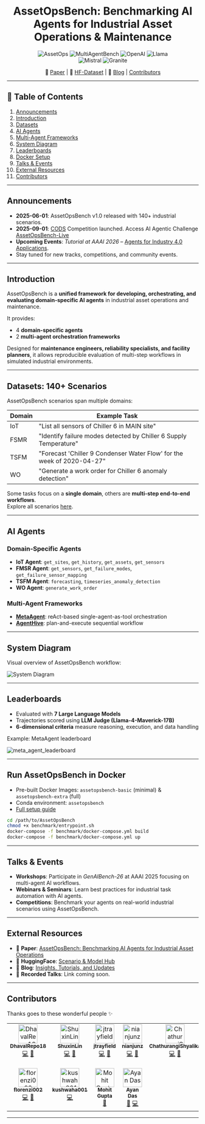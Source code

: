 <div align="center">

# AssetOpsBench: Benchmarking AI Agents for Industrial Asset Operations & Maintenance

![AssetOps](https://img.shields.io/badge/Domain-Asset_Operations-blue) 
![MultiAgentBench](https://img.shields.io/badge/Domain-Multi--agent_Bench-blue) 
![OpenAI](https://img.shields.io/badge/Model-OpenAI-21C2A4)
![Llama](https://img.shields.io/badge/Model-Llama-21C2A4)    
![Mistral](https://img.shields.io/badge/Model-Mistral-21C2A4) 
![Granite](https://img.shields.io/badge/Model-Granite-21C2A4)

📄 [Paper](https://arxiv.org/pdf/2506.03828) | 🤗 [HF-Dataset](https://huggingface.co/datasets/ibm-research/AssetOpsBench) | 📢 [Blog](https://research.ibm.com/blog/asset-ops-benchmark) | [Contributors](#contributors)

</div>

---

## 📑 Table of Contents
1. [Announcements](#announcements)
2. [Introduction](#introduction)
3. [Datasets](#datasets-140-scenarios)
4. [AI Agents](#ai-agents)
5. [Multi-Agent Frameworks](#multi-agent-frameworks)
6. [System Diagram](#system-diagram)
7. [Leaderboards](#leaderboards)
8. [Docker Setup](#run-assetopsbench-in-docker)
9. [Talks & Events](#talks--events)
10. [External Resources](#external-resources)
11. [Contributors](#contributors)

---

## Announcements
- **2025-06-01**: AssetOpsBench v1.0 released with 140+ industrial scenarios.  
- **2025-09-01**: [CODS](https://ikdd.acm.org/cods-2025/) Competition launched. Access AI Agentic Challenge [AssetOpsBench-Live](https://www.codabench.org/competitions/10206/)    
- **Upcoming Events**: *Tutorial at AAAI 2026* – [Agents for Industry 4.0 Applications](https://ibm.github.io/AssetOpsBench/aaai_website/).  
- Stay tuned for new tracks, competitions, and community events.
---

## Introduction
AssetOpsBench is a **unified framework for developing, orchestrating, and evaluating domain-specific AI agents** in industrial asset operations and maintenance.  

It provides:
- 4 **domain-specific agents**  
- 2 **multi-agent orchestration frameworks**  

Designed for **maintenance engineers, reliability specialists, and facility planners**, it allows reproducible evaluation of multi-step workflows in simulated industrial environments.

---

## Datasets: 140+ Scenarios
AssetOpsBench scenarios span multiple domains:  

| Domain | Example Task |
|--------|--------------|
| IoT | "List all sensors of Chiller 6 in MAIN site" |
| FSMR | "Identify failure modes detected by Chiller 6 Supply Temperature" |
| TSFM | "Forecast 'Chiller 9 Condenser Water Flow' for the week of 2020-04-27" |
| WO | "Generate a work order for Chiller 6 anomaly detection" |

Some tasks focus on a **single domain**, others are **multi-step end-to-end workflows**.  
Explore all scenarios [here](https://github.com/IBM/AssetOpsBench/tree/main/scenarios).

---

## AI Agents
### Domain-Specific Agents
- **IoT Agent**: `get_sites`, `get_history`, `get_assets`, `get_sensors`  
- **FMSR Agent**: `get_sensors`, `get_failure_modes`, `get_failure_sensor_mapping`  
- **TSFM Agent**: `forecasting`, `timeseries_anomaly_detection`  
- **WO Agent**: `generate_work_order`  

### Multi-Agent Frameworks
- **[MetaAgent](https://github.com/IBM/AssetOpsBench/tree/main/src/meta_agent)**: reAct-based single-agent-as-tool orchestration  
- **[AgentHive](https://github.com/IBM/AssetOpsBench/tree/main/src/agent_hive)**: plan-and-execute sequential workflow  

---

## System Diagram
Visual overview of AssetOpsBench workflow:  

![System Diagram](path/to/system_diagram.png)  <!-- Replace with your image path -->

---

## Leaderboards
- Evaluated with **7 Large Language Models**  
- Trajectories scored using **LLM Judge (Llama-4-Maverick-17B)**  
- **6-dimensional criteria** measure reasoning, execution, and data handling  

Example: MetaAgent leaderboard  

![meta_agent_leaderboard](https://github.com/user-attachments/assets/615059be-e296-40d3-90ec-97ee6cb00412)

---

## Run AssetOpsBench in Docker
- Pre-built Docker Images: `assetopsbench-basic` (minimal) & `assetopsbench-extra` (full)  
- Conda environment: `assetopsbench`  
- [Full setup guide](https://github.com/IBM/AssetOpsBench/tree/main/benchmark/README.md)  

```bash
cd /path/to/AssetOpsBench
chmod +x benchmark/entrypoint.sh
docker-compose -f benchmark/docker-compose.yml build
docker-compose -f benchmark/docker-compose.yml up
```

---

## Talks & Events
- **Workshops**: Participate in *GenAIBench-26* at AAAI 2025 focusing on multi-agent AI workflows.  
- **Webinars & Seminars**: Learn best practices for industrial task automation with AI agents.  
- **Competitions**: Benchmark your agents on real-world industrial scenarios using AssetOpsBench.

---

## External Resources
- 📄 **Paper**: [AssetOpsBench: Benchmarking AI Agents for Industrial Asset Operations](https://arxiv.org/pdf/2506.03828)  
- 🤗 **HuggingFace**: [Scenario & Model Hub](https://huggingface.co/papers/2506.03828)  
- 📢 **Blog**: [Insights, Tutorials, and Updates](https://research.ibm.com/blog/asset-ops-benchmark)  
- 🎥 **Recorded Talks**: Link coming soon.

---

## Contributors

Thanks goes to these wonderful people ✨

<!-- ALL-CONTRIBUTORS-LIST:START - Do not remove or modify this section -->
<!-- prettier-ignore-start -->
<!-- markdownlint-disable -->
<table>
  <tbody>
    <tr>
      <td align="center" valign="top" width="14.28%"><a href="https://github.com/DhavalRepo18"><img src="https://github.com/DhavalRepo18.png?s=50" width="50px;" alt="DhavalRepo18"/><br /><sub><b>DhavalRepo18</b></sub></a><br /><a href="https://github.com/IBM/AssetOpsBench/commits?author=DhavalRepo18" title="Code">💻</a> <a href="https://github.com/IBM/AssetOpsBench/commits?author=DhavalRepo18" title="Documentation">📖</a></td>
      <td align="center" valign="top" width="14.28%"><a href="https://github.com/ShuxinLin"><img src="https://github.com/ShuxinLin.png?s=50" width="50px;" alt="ShuxinLin"/><br /><sub><b>ShuxinLin</b></sub></a><br /><a href="https://github.com/IBM/AssetOpsBench/commits?author=ShuxinLin" title="Code">💻</a> <a href="https://github.com/IBM/AssetOpsBench/commits?author=ShuxinLin" title="Documentation">📖</a></td>
      <td align="center" valign="top" width="14.28%"><a href="https://github.com/jtrayfield"><img src="https://github.com/jtrayfield.png?s=50" width="50px;" alt="jtrayfield"/><br /><sub><b>jtrayfield</b></sub></a><br /><a href="https://github.com/IBM/AssetOpsBench/commits?author=jtrayfield" title="Code">💻</a> <a href="https://github.com/IBM/AssetOpsBench/commits?author=jtrayfield" title="Documentation">📖</a></td>
      <td align="center" valign="top" width="14.28%"><a href="https://github.com/nianjunz"><img src="https://github.com/nianjunz.png?s=50" width="50px;" alt="nianjunz"/><br /><sub><b>nianjunz</b></sub></a><br /><a href="https://github.com/IBM/AssetOpsBench/commits?author=nianjunz" title="Code">💻</a> <a href="https://github.com/IBM/AssetOpsBench/commits?author=nianjunz" title="Documentation">📖</a></td>
      <td align="center" valign="top" width="14.28%"><a href="https://github.com/ChathurangiShyalika"><img src="https://github.com/ChathurangiShyalika.png?s=50" width="50px;" alt="ChathurangiShyalika"/><br /><sub><b>ChathurangiShyalika</b></sub></a><br /><a href="https://github.com/IBM/AssetOpsBench/commits?author=ChathurangiShyalika" title="Code">💻</a> <a href="https://github.com/IBM/AssetOpsBench/commits?author=ChathurangiShyalika" title="Documentation">📖</a></td>
      <td align="center" valign="top" width="14.28%"><a href="https://github.com/PUSHPAK-JAISWAL"><img src="https://github.com/PUSHPAK-JAISWAL.png?s=50" width="50px;" alt="PUSHPAK-JAISWAL"/><br /><sub><b>PUSHPAK-JAISWAL</b></sub></a><br /><a href="https://github.com/IBM/AssetOpsBench/commits?author=PUSHPAK-JAISWAL" title="Code">💻</a> <a href="https://github.com/IBM/AssetOpsBench/commits?author=PUSHPAK-JAISWAL" title="Documentation">📖</a></td>
      <td align="center" valign="top" width="14.28%"><a href="https://github.com/bradleyjeck"><img src="https://github.com/bradleyjeck.png?s=50" width="50px;" alt="bradleyjeck"/><br /><sub><b>bradleyjeck</b></sub></a><br /><a href="https://github.com/IBM/AssetOpsBench/commits?author=bradleyjeck" title="Code">💻</a> <a href="https://github.com/IBM/AssetOpsBench/commits?author=bradleyjeck" title="Documentation">📖</a></td>
    </tr>
    <tr>
      <td align="center" valign="top" width="14.28%"><a href="https://github.com/florenzi002"><img src="https://github.com/florenzi002.png?s=50" width="50px;" alt="florenzi002"/><br /><sub><b>florenzi002</b></sub></a><br /><a href="https://github.com/IBM/AssetOpsBench/commits?author=florenzi002" title="Code">💻</a> <a href="https://github.com/IBM/AssetOpsBench/commits?author=florenzi002" title="Documentation">📖</a></td>
      <td align="center" valign="top" width="14.28%"><a href="https://github.com/kushwaha001"><img src="https://github.com/kushwaha001.png?s=50" width="50px;" alt="kushwaha001"/><br /><sub><b>kushwaha001</b></sub></a><br /><a href="https://github.com/IBM/AssetOpsBench/commits?author=kushwaha001" title="Code">💻</a></td>
      <td align="center" valign="top" width="14.28%"><a href="https://mohit-gupta.me/"><img src="https://avatars.githubusercontent.com/u/52665879?v=4?s=50" width="50px;" alt="Mohit Gupta"/><br /><sub><b>Mohit Gupta</b></sub></a><br /><a href="https://github.com/IBM/AssetOpsBench/commits?author=Mohit-15" title="Documentation">📖</a></td>
      <td align="center" valign="top" width="14.28%"><a href="https://github.com/DeveloperMindset123"><img src="https://avatars.githubusercontent.com/u/109440738?v=4?s=50" width="50px;" alt="Ayan Das"/><br /><sub><b>Ayan Das</b></sub></a><br /><a href="https://github.com/IBM/AssetOpsBench/commits?author=DeveloperMindset123" title="Documentation">📖</a> <a href="https://github.com/IBM/AssetOpsBench/commits?author=DeveloperMindset123" title="Code">💻</a></td>
    </tr>
  </tbody>
</table>

<!-- markdownlint-restore -->
<!-- prettier-ignore-end -->

<!-- ALL-CONTRIBUTORS-LIST:END -->

---
